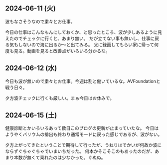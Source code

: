 ## 2024-06-11 (火)

波もなさそうなので粛々とお仕事。

今日の仕事はこんなもんにしておくか、と思ったところ、波が少しあるように見えたのでチェックに行くと、あまり無い。
だが立てない事も無いし、仕事に戻る気もしないので海に出るか〜と出てみる。
父に録画してもらい家に帰って何度も見る。動画を見ると改善点がいろいろ分かるな。

## 2024-06-12 (水)

今日も波が無いので粛々とお仕事。今週は割と働いているな。AVFoundationと戦う日々。

夕方波チェックに行くも厳しい。まぁ今日はお休みで。

## 2024-06-15 (土)

健康診断とかいろいろあって数日このブログの更新が止まっていたな。
今日はようやくバリウムの排出も終わり通常モードに戻った感じであるが、波がない。

夕方上がってきたということで期待して行ったが、うねりはでかいが何故か波にならずぐちゃぐちゃでいまいちだった。
何本かそこそこのもあったのだが、あまり本数が無くて乗れたのは少なかった。ぐぬぬ。